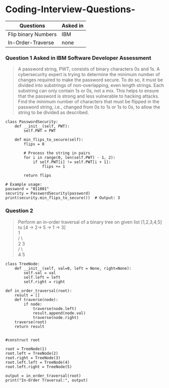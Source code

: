 # Coding-Interview-Questions-
| Questions | Asked in |
|------------|-----------|
|Flip binary Numbers| IBM|
|In-Order-Traverse| none |

### Question 1 Asked in IBM Software Developer Assessment 

> A password string, PWT, consists of binary characters 0s and 1s. A cybersecurity expert is trying to determine the minimum number of changes required to make the password secure. To do so, it must be divided into substrings of non-overlapping, even length strings. Each substring can only contain 1s or 0s, not a mix. This helps to ensure that the password is strong and less vulnerable to hacking attacks. Find the minimum number of characters that must be flipped in the password string, i.e., changed from 0s to 1s or 1s to 0s, to allow the string to be divided as described.
```
class PasswordSecurity:
    def __init__(self, PWT):
        self.PWT = PWT

    def min_flips_to_secure(self):
        flips = 0

        # Process the string in pairs
        for i in range(0, len(self.PWT) - 1, 2):
            if self.PWT[i] != self.PWT[i + 1]:
                flips += 1

        return flips

# Example usage:
password = "011001"
security = PasswordSecurity(password)
print(security.min_flips_to_secure())  # Output: 3

```

### Question 2
>Perform an in-order traversal of a binary tree on given list 
>[1,2,3,4,5] to [4 -> 2-> 5 -> 1 -> 3]  
      1  
     / \  
    2   3  
   / \  
  4   5  
```
class TreeNode:
    def __init__(self, val=0, left = None, right=None):
        self.val = val
        self.left = left
        self.right = right

def in_order_traversal(root):
    result = []
    def traverse(node):
        if node:
            traverse(node.left)
            result.append(node.val)
            traverse(node.right)
    traverse(root)
    return result
    

#construct root

root = TreeNode(1)
root.left = TreeNode(2)
root.right = TreeNode(3)
root.left.left = TreeNode(4)
root.left.right = TreeNode(5)

output = in_order_traversal(root)
print("In-Order Traversal:", output)

```

